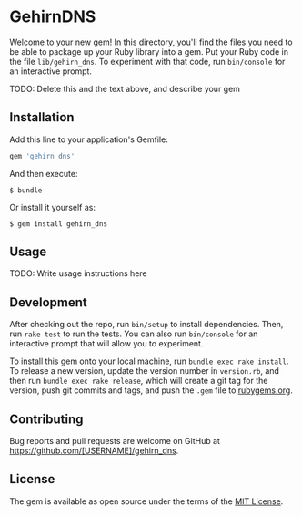 # GehirnDNS

Welcome to your new gem! In this directory, you'll find the files you need to be able to package up your Ruby library into a gem. Put your Ruby code in the file `lib/gehirn_dns`. To experiment with that code, run `bin/console` for an interactive prompt.

TODO: Delete this and the text above, and describe your gem

## Installation

Add this line to your application's Gemfile:

```ruby
gem 'gehirn_dns'
```

And then execute:

    $ bundle

Or install it yourself as:

    $ gem install gehirn_dns

## Usage

TODO: Write usage instructions here

## Development

After checking out the repo, run `bin/setup` to install dependencies. Then, run `rake test` to run the tests. You can also run `bin/console` for an interactive prompt that will allow you to experiment.

To install this gem onto your local machine, run `bundle exec rake install`. To release a new version, update the version number in `version.rb`, and then run `bundle exec rake release`, which will create a git tag for the version, push git commits and tags, and push the `.gem` file to [rubygems.org](https://rubygems.org).

## Contributing

Bug reports and pull requests are welcome on GitHub at https://github.com/[USERNAME]/gehirn_dns.


## License

The gem is available as open source under the terms of the [MIT License](http://opensource.org/licenses/MIT).

